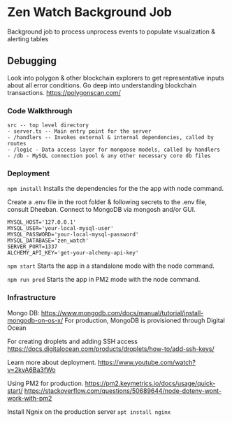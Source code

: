 # Zen Watch Background Job
Background job to process unprocess events to populate visualization & alerting tables

## Debugging
Look into polygon & other blockchain explorers to get representative inputs about all error conditions. Go deep into understanding blockchain transactions.
https://polygonscan.com/


### Code Walkthrough
```
src -- top level directory
- server.ts -- Main entry point for the server
- /handlers -- Invokes external & internal dependencies, called by routes
- /logic - Data access layer for mongoose models, called by handlers
- /db - MySQL connection pool & any other necessary core db files
```

### Deployment
``` npm install ```
Installs the dependencies for the the app with node command.

Create a .env file in the root folder & following secrets to the .env file, consult Dheeban.
Connect to MongoDB via mongosh and/or GUI.
```
MYSQL_HOST='127.0.0.1'
MYSQL_USER='your-local-mysql-user'
MYSQL_PASSWORD='your-local-mysql-password'
MYSQL_DATABASE='zen_watch'
SERVER_PORT=1337
ALCHEMY_API_KEY='get-your-alchemy-api-key'
```

``` npm start ```
Starts the app in a standalone mode with the node command.

``` npm run prod ```
Starts the app in PM2 mode with the node command.


### Infrastructure
Mongo DB: https://www.mongodb.com/docs/manual/tutorial/install-mongodb-on-os-x/
For production, MongoDB is provisioned through Digital Ocean

For creating droplets and adding SSH access
https://docs.digitalocean.com/products/droplets/how-to/add-ssh-keys/

Learn more about deployment.
https://www.youtube.com/watch?v=2kvA6Ba3fWo

Using PM2 for production.
https://pm2.keymetrics.io/docs/usage/quick-start/
https://stackoverflow.com/questions/50689644/node-dotenv-wont-work-with-pm2

Install Ngnix on the production server
```apt install nginx ```
